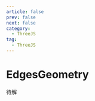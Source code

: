 ```yaml
---
article: false
prev: false
next: false
category:
  - ThreeJS
tag:
  - ThreeJS
---
```


# EdgesGeometry

待解

<!-- more -->
